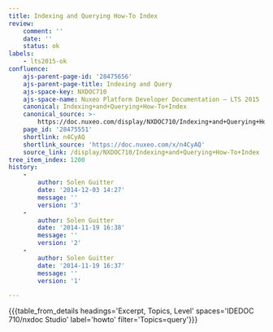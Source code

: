 ```yaml
---
title: Indexing and Querying How-To Index
review:
    comment: ''
    date: ''
    status: ok
labels:
    - lts2015-ok
confluence:
    ajs-parent-page-id: '28475656'
    ajs-parent-page-title: Indexing and Query
    ajs-space-key: NXDOC710
    ajs-space-name: Nuxeo Platform Developer Documentation — LTS 2015
    canonical: Indexing+and+Querying+How-To+Index
    canonical_source: >-
        https://doc.nuxeo.com/display/NXDOC710/Indexing+and+Querying+How-To+Index
    page_id: '28475551'
    shortlink: n4CyAQ
    shortlink_source: 'https://doc.nuxeo.com/x/n4CyAQ'
    source_link: /display/NXDOC710/Indexing+and+Querying+How-To+Index
tree_item_index: 1200
history:
    -
        author: Solen Guitter
        date: '2014-12-03 14:27'
        message: ''
        version: '3'
    -
        author: Solen Guitter
        date: '2014-11-19 16:38'
        message: ''
        version: '2'
    -
        author: Solen Guitter
        date: '2014-11-19 16:37'
        message: ''
        version: '1'

---
```

{{{table_from_details headings='Excerpt, Topics, Level' spaces='IDEDOC 710/nxdoc Studio' label='howto' filter='Topics=query'}}}

&nbsp;

&nbsp;
